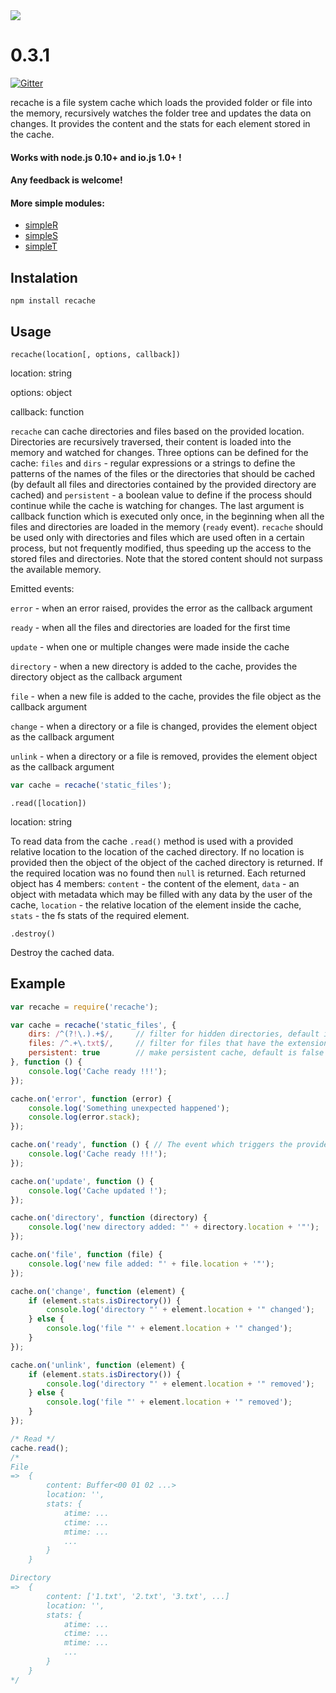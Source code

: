 <img src="https://raw.github.com/micnic/recache/master/logo.png"/>

# 0.3.1

[![Gitter](https://badges.gitter.im/recache.png)](https://gitter.im/micnic/recache)

recache is a file system cache which loads the provided folder or file into the memory, recursively watches the folder tree and updates the data on changes. It provides the content and the stats for each element stored in the cache.

#### Works with node.js 0.10+ and io.js 1.0+ !
#### Any feedback is welcome!

#### More simple modules:
- [simpleR](https://www.npmjs.com/package/simpler)
- [simpleS](https://www.npmjs.com/package/simples)
- [simpleT](https://www.npmjs.com/package/simplet)

## Instalation

    npm install recache

## Usage

`recache(location[, options, callback])`

location: string

options: object

callback: function

`recache` can cache directories and files based on the provided location. Directories are recursively traversed, their content is loaded into the memory and watched for changes. Three options can be defined for the cache: `files` and `dirs` - regular expressions or a strings to define the patterns of the names of the files or the directories that should be cached (by default all files and directories contained by the provided directory are cached) and `persistent` - a boolean value to define if the process should continue while the cache is watching for changes. The last argument is callback function which is executed only once, in the beginning when all the files and directories are loaded in the memory (`ready` event). `recache` should be used only with directories and files which are used often in a certain process, but not frequently modified, thus speeding up the access to the stored files and directories. Note that the stored content should not surpass the available memory.

Emitted events:

`error` - when an error raised, provides the error as the callback argument

`ready` - when all the files and directories are loaded for the first time

`update` - when one or multiple changes were made inside the cache

`directory` - when a new directory is added to the cache, provides the directory object as the callback argument

`file` - when a new file is added to the cache, provides the file object as the callback argument

`change` - when a directory or a file is changed, provides the element object as the callback argument

`unlink` - when a directory or a file is removed, provides the element object as the callback argument

```js
var cache = recache('static_files');
```

`.read([location])`

location: string

To read data from the cache `.read()` method is used with a provided relative location to the location of the cached directory. If no location is provided then the object of the object of the cached directory is returned. If the required location was no found then `null` is returned. Each returned object has 4 members: `content` - the content of the element, `data` - an object with metadata which may be filled with any data by the user of the cache, `location` - the relative location of the element inside the cache, `stats` - the fs stats of the required element.

`.destroy()`

Destroy the cached data.

## Example

```js
var recache = require('recache');

var cache = recache('static_files', {
    dirs: /^(?!\.).+$/,     // filter for hidden directories, default is /^.+$/i
    files: /^.+\.txt$/,     // filter for files that have the extension "txt", default is /^.+$/i
    persistent: true        // make persistent cache, default is false
}, function () {
    console.log('Cache ready !!!');
});

cache.on('error', function (error) {
    console.log('Something unexpected happened');
    console.log(error.stack);
});

cache.on('ready', function () { // The event which triggers the provided callback
    console.log('Cache ready !!!');
});

cache.on('update', function () {
    console.log('Cache updated !');
});

cache.on('directory', function (directory) {
    console.log('new directory added: "' + directory.location + '"');
});

cache.on('file', function (file) {
    console.log('new file added: "' + file.location + '"');
});

cache.on('change', function (element) {
    if (element.stats.isDirectory()) {
        console.log('directory "' + element.location + '" changed');
    } else {
        console.log('file "' + element.location + '" changed');
    }
});

cache.on('unlink', function (element) {
    if (element.stats.isDirectory()) {
        console.log('directory "' + element.location + '" removed');
    } else {
        console.log('file "' + element.location + '" removed');
    }
});

/* Read */
cache.read();
/*
File
=>  {
        content: Buffer<00 01 02 ...>
        location: '',
        stats: {
            atime: ...
            ctime: ...
            mtime: ...
            ...
        }
    }

Directory
=>  {
        content: ['1.txt', '2.txt', '3.txt', ...]
        location: '',
        stats: {
            atime: ...
            ctime: ...
            mtime: ...
            ...
        }
    }
*/
```